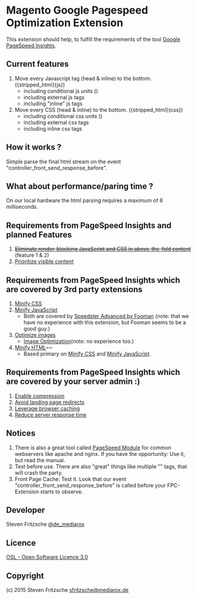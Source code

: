Magento Google Pagespeed Optimization Extension
===============================================

This extension should help, to fulfill the requirements of the tool [Google PageSpeed Insights](https://developers.google.com/speed/pagespeed/insights/).

Current features
----------------

1. Move every Javascript tag (head & inline) to the bottom. ({stripped_html}{js}</body></html>)
    * including conditional js units (<!--[if lt IE 7]>{multiple js tags}<![endif]-->)
    * including external js tags
    * including "inline" js tags
2. Move every CSS (head & inline) to the bottom. ({stripped_html}{css}</body></html>)
    * including conditional css units (<!--[if lt IE 7]>{multiple css tags}<![endif]-->)
    * including external css tags
    * including inline css tags

How it works ?
------------

Simple parse the final html stream on the event "controller_front_send_response_before".

What about performance/paring time ?
------------------------------

On our local hardware the html parsing requires a maximum of 8 milliseconds.


Requirements from PageSpeed Insights and planned Features
---------------------------------------------------------

1. ~~[Eliminate render-blocking JavaScript and CSS in above-the-fold content](https://developers.google.com/speed/docs/insights/BlockingJS)~~ (feature 1 & 2)
2. [Prioritize visible content](https://developers.google.com/speed/docs/insights/PrioritizeVisibleContent)

Requirements from PageSpeed Insights which are covered by 3rd party extensions
------------------------------------------------------------------------------

1. [Minify CSS](https://developers.google.com/speed/docs/insights/MinifyResources)
2. [Minify JavaScript](https://developers.google.com/speed/docs/insights/MinifyResources)
    * Both are covered by [Speedster Advanced by Fooman](http://www.magentocommerce.com/magento-connect/speedster-advanced-by-fooman.html) (note: that we have no experience with this extension, but Fooman seems to be a good guy.)
3. [Optimize images](https://developers.google.com/speed/docs/insights/OptimizeImages)
    * [Image Optimization](http://www.magentocommerce.com/magento-connect/image-optimization.html)(note: no experience too.)
4. [Minify HTML](https://developers.google.com/speed/docs/insights/MinifyResources)~~
    * Based primary on [Minify CSS](https://developers.google.com/speed/docs/insights/MinifyResources) and [Minify JavaScript](https://developers.google.com/speed/docs/insights/MinifyResources).

Requirements from PageSpeed Insights which are covered by your server admin :)
------------------------------------------------------------------------------

1. [Enable compression](https://developers.google.com/speed/docs/insights/EnableCompression)
2. [Avoid landing page redirects](https://developers.google.com/speed/docs/insights/AvoidRedirects)
3. [Leverage browser caching](https://developers.google.com/speed/docs/insights/LeverageBrowserCaching)
4. [Reduce server response time](https://developers.google.com/speed/docs/insights/Server)

[Goal]: http://www.mediarox.de/goal.png

Notices
------
1. There is also a great tool called [PageSpeed Module](https://developers.google.com/speed/pagespeed/module)
for common webservers like apache and nginx. If you have the opportunity: Use it, but read the manual.
2. Test before use. There are also "great" things like multiple "</body>" tags, that will crash the party.
3. Front Page Cache: Test it. Look that our event "controller_front_send_response_before" is called before
your FPC-Extension starts to observe.


Developer
---------
Steven Fritzsche [@de_mediarox](https://twitter.com/de_mediarox)

Licence
-------
[OSL - Open Software Licence 3.0](http://opensource.org/licenses/osl-3.0.php)

Copyright
---------
(c) 2015 Steven Fritzsche <sfritzsche@mediarox.de>

